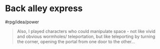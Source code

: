 # Back alley express
#rpg/idea/power

> Also, I played characters who could manipulate space - not like vivid and obvious wormholes/ teleportation, but like teleporting by turning the corner, opening the portal from one door to the other...
